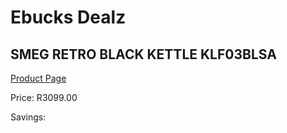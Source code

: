 
# Ebucks Dealz
## SMEG RETRO BLACK KETTLE KLF03BLSA
[Product Page](https://www.ebucks.com/web/shop/productSelected.do?prodId=1151177878&catId=1196428103)

Price: R3099.00

Savings: 


	